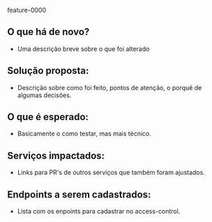 feature-0000

## O que há de novo?

- Uma descrição breve sobre o que foi alterado

## Solução proposta:

- Descrição sobre como foi feito, pontos de atenção, o porquê de algumas decisões.

## O que é esperado:

- Basicamente o como testar, mas mais técnico.

## Serviços impactados:

- Links para PR's de outros serviços que também foram ajustados.

## Endpoints a serem cadastrados:

- Lista com os enpoints para cadastrar no access-control.
